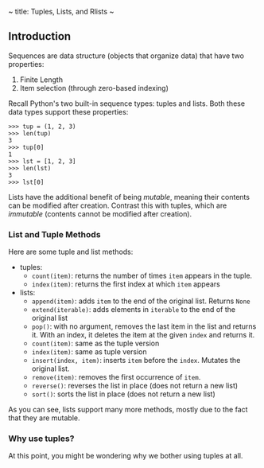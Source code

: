 ~ title: Tuples, Lists, and Rlists ~

Introduction
------------

Sequences are data structure (objects that organize data) that have
two properties:

1. Finite Length
2. Item selection (through zero-based indexing)

Recall Python's two built-in sequence types: tuples and lists. Both
these data types support these properties:

    >>> tup = (1, 2, 3)
    >>> len(tup)
    3
    >>> tup[0]
    1
    >>> lst = [1, 2, 3]
    >>> len(lst)
    3
    >>> lst[0]

Lists have the additional benefit of being *mutable*, meaning their
contents can be modified after creation. Contrast this with tuples,
which are *immutable* (contents cannot be modified after creation).

### List and Tuple Methods

Here are some tuple and list methods:

* tuples:
    * `count(item)`: returns the number of times `item` appears in the
      tuple.
    * `index(item)`: returns the first index at which `item` appears
* lists:
    * `append(item)`: adds `item` to the end of the original list.
      Returns `None`
    * `extend(iterable)`: adds elements in `iterable` to the end of
      the original list
    * `pop()`: with no argument, removes the last item in the list and
      returns it. With an index, it deletes the item at the given
      `index` and returns it.
    * `count(item)`: same as the tuple version
    * `index(item)`: same as tuple version
    * `insert(index, item)`: inserts `item` before the `index`.
      Mutates the original list.
    * `remove(item)`: removes the first occurrence of `item`.
    * `reverse()`: reverses the list in place (does not return a new
      list)
    * `sort()`: sorts the list in place (does not return a new list)

As you can see, lists support many more methods, mostly due to the
fact that they are mutable.

### Why use tuples?

At this point, you might be wondering why we bother using tuples at
all. 
